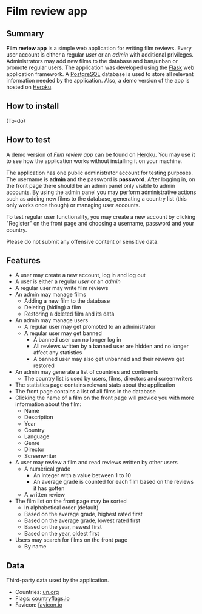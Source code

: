 # Film review app

## Summary

**Film review app** is a simple web application for writing film reviews. Every user account is either a regular *user* or an *admin* with additional privileges. Administrators may add new films to the database and ban/unban or promote regular users. The application was developed using the [Flask](https://palletsprojects.com/p/flask/) web application framework. A [PostgreSQL](https://www.postgresql.org/) database is used to store all relevant information needed by the application. Also, a demo version of the app is hosted on [Heroku](https://www.heroku.com/home).

## How to install

(To-do)

## How to test

A demo version of *Film review app* can be found on [Heroku](https://rvr-fra.herokuapp.com/). You may use it to see how the application works without installing it on your machine.

The application has one public administrator account for testing purposes. The username is **admin** and the password is **password**. After logging in, on the front page there should be an admin panel only visible to admin accounts. By using the admin panel you may perform administrative actions such as adding new films to the database, generating a country list (this only works once though) or managing user accounts.

To test regular user functionality, you may create a new account by clicking "Register" on the front page and choosing a username, password and your country.

Please do not submit any offensive content or sensitive data.

## Features

- A user may create a new account, log in and log out
- A user is either a regular *user* or an *admin*
- A regular user may write film reviews
- An admin may manage films
  - Adding a new film to the database
  - Deleting (hiding) a film
  - Restoring a deleted film and its data
- An admin may manage users
  - A regular user may get promoted to an administrator
  - A regular user may get banned
    - A banned user can no longer log in
    - All reviews written by a banned user are hidden and no longer affect any statistics
    - A banned user may also get unbanned and their reviews get restored
- An admin may generate a list of countries and continents
  - The country list is used by users, films, directors and screenwriters
- The statistics page contains relevant stats about the application
- The front page contains a list of all films in the database
- Clicking the name of a film on the front page will provide you with more information about the film:
  - Name
  - Description
  - Year
  - Country
  - Language
  - Genre
  - Director
  - Screenwriter
- A user may review a film and read reviews written by other users
  - A numerical grade
    - An integer with a value between 1 to 10
    - An average grade is counted for each film based on the reviews it has gotten
  - A written review
- The film list on the front page may be sorted
  - In alphabetical order (default)
  - Based on the average grade, highest rated first
  - Based on the average grade, lowest rated first
  - Based on the year, newest first
  - Based on the year, oldest first
- Users may search for films on the front page
  - By name

## Data

Third-party data used by the application.

- Countries: [un.org](https://www.un.org/en/about-us/member-states)
- Flags: [countryflags.io](https://www.countryflags.io/)
- Favicon: [favicon.io](https://favicon.io/)